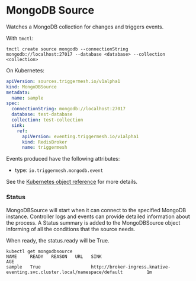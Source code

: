 # MongoDB Source
Watches a MongoDB collection for changes and triggers events.

With `tmctl`:

```
tmctl create source mongodb --connectionString mongodb://localhost:27017 --database <database> --collection <collection>
```


On Kubernetes:

```yaml
apiVersion: sources.triggermesh.io/v1alpha1
kind: MongoDBSource
metadata:
  name: sample
spec:
  connectionString: mongodb://localhost:27017
  database: test-database
  collection: test-collection
  sink:
    ref:
      apiVersion: eventing.triggermesh.io/v1alpha1
      kind: RedisBroker
      name: triggermesh
```

Events produced have the following attributes:

* type: `io.triggermesh.mongodb.event`

See the [Kubernetes object reference](../../reference/sources/#sources.triggermesh.io/v1alpha1.MongoDBSource) for more details.


### Status
MongoDBSource will start when it can connect to the specified MongoDB instance. Controller logs and events can provide detailed information about the process. A Status summary is added to the MongoDBSource object informing of all the conditions that the source needs.

When ready, the status.ready will be True.

```shell
kubectl get mongodbsource
NAME     READY   REASON   URL   SINK                                                                              AGE
sample   True                   http://broker-ingress.knative-eventing.svc.cluster.local/namespace/default         1m
```


